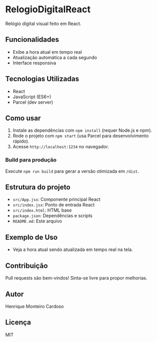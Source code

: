 # RelogioDigitalReact

Relógio digital visual feito em React.

## Funcionalidades
- Exibe a hora atual em tempo real
- Atualização automática a cada segundo
- Interface responsiva

## Tecnologias Utilizadas
- React
- JavaScript (ES6+)
- Parcel (dev server)

## Como usar
1. Instale as dependências com `npm install` (requer Node.js e npm).
2. Rode o projeto com `npm start` (usa Parcel para desenvolvimento rápido).
3. Acesse `http://localhost:1234` no navegador.

### Build para produção
Execute `npm run build` para gerar a versão otimizada em `/dist`.

## Estrutura do projeto
- `src/App.jsx`: Componente principal React
- `src/index.jsx`: Ponto de entrada React
- `src/index.html`: HTML base
- `package.json`: Dependências e scripts
- `README.md`: Este arquivo

## Exemplo de Uso
- Veja a hora atual sendo atualizada em tempo real na tela.

## Contribuição
Pull requests são bem-vindos! Sinta-se livre para propor melhorias.

## Autor
Henrique Monteiro Cardoso

## Licença
MIT
